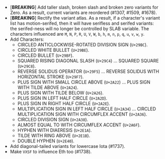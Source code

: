 * \[**BREAKING**\] Add taller slash, broken slash and broken zero variants for Zero. As a result, current variants are reordered (#1307, #1509, #1678).
* \[**BREAKING**\] Rectify the variant atlas. As a result, if a character's variant list has motion-serifed, then it will have serifless and serifed variants: the serifed-ness will no longer be controlled by SLAB variable. The characters influenced are `M`, `N`, `P`, `R`, `U`, `V`, `W`, `b`, `h`, `m`, `n`, `p`, `q`, `u`, `v`, `w`, `y`.
* Add Characters:
  - CIRCLED ANTICLOCKWISE-ROTATED DIVISION SIGN (`U+29BC`).
  - CIRCLED WHITE BULLET (`U+29BE`).
  - CIRCLED BULLET (`U+29BF`).
  - SQUARED RISING DIAGONAL SLASH (`U+29C4`) ... SQUARED SQUARE (`U+29C8`).
  - REVERSE SOLIDUS OPERATOR (`U+29F5`) ... REVERSE SOLIDUS WITH HORIZONTAL STROKE (`U+29F7`).
  - PLUS SIGN WITH SMALL CIRCLE ABOVE (`U+2A22`) ... PLUS SIGN WITH TILDE ABOVE (`U+2A24`).
  - PLUS SIGN WITH TILDE BELOW (`U+2A26`).
  - PLUS SIGN IN LEFT HALF CIRCLE (`U+2A2D`).
  - PLUS SIGN IN RIGHT HALF CIRCLE (`U+2A2E`).
  - MULTIPLICATION SIGN IN LEFT HALF CIRCLE (`U+2A34`) ... CIRCLED MULTIPLICATION SIGN WITH CIRCUMFLEX ACCENT (`U+2A36`).
  - CIRCLED DIVISION SIGN (`U+2A38`).
  - ALMOST EQUAL TO WITH CIRCUMFLEX ACCENT (`U+2A6F`).
  - HYPHEN WITH DIAERESIS (`U+2E1A`).
  - TILDE WITH RING ABOVE (`U+2E1B`).
  - DOUBLE HYPHEN (`U+2E40`).
* Add diagonal-tailed variants for lowercase Iota (#1737).
* Make `VXSF` to influence Eth too (#1738).
